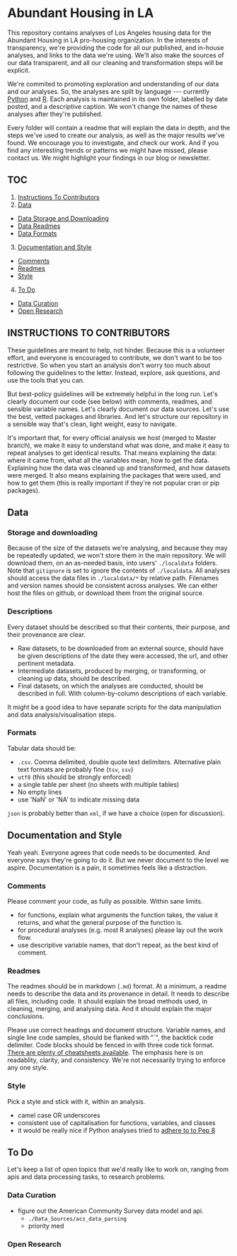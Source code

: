 # Abundant Housing in LA
This repository contains analyses of Los Angeles housing data for the Abundant Housing in LA pro-housing organization. In the interests of transparency, we're providing the code for all our published, and in-house analyses, and links to the data we're using. We'll also make the sources of our data transparent, and all our cleaning and transformation steps will be explicit.

We're commited to promoting exploration and understanding of our data and our analyses. So, the analyses are split by language --- currently [Python](#python_analyses) and [R](#r_analyses). Each analysis is maintained in its own folder, labelled by date posted, and a descriptive caption. We won't change the names of these analyses after they're published. 

Every folder will contain a readme that will explain the data in depth, and the steps we've used to create our analysis, as well as the major results we've found. We encourage you to investigate, and check our work. And if you find any interesting trends or patterns we might have missed, please contact us. We might highlight your findings in our blog or newsletter.

## TOC
1. [Instructions To Contributors](#for_contributors)
2. [Data](#data)
  * [Data Storage and Downloading](#storage_downloading)
  * [Data Readmes](#data_readmes)
  * [Data Formats](#data_formats)
3. [Documentation and Style](#documentation)
  * [Comments](#documentation_comments)
  * [Readmes](#documentation_readmes)
  * [Style](#documentation_style)
4. [To Do](#to_do)
  * [Data Curation](#data_curation)
  * [Open Research](#open_research)

## INSTRUCTIONS TO CONTRIBUTORS<a name="for_contributors"></a>
These guidelines are meant to help, not hinder. Because this is a volunteer effort, and everyone is encouraged to contribute, we don't want to be too restrictive. So when you start an analysis don't worry too much about following the guidelines to the letter. Instead, explore, ask questions, and use the tools that you can.

But best-policy guidelines will be extremely helpful in the long run. Let's clearly document our code (see below) with comments, readmes, and sensible variable names. Let's clearly document our data sources. Let's use the best, vetted packages and libraries. And let's structure our repository in a sensible way that's clean, light weight, easy to navigate.

It's important that, for every official analysis we host (merged to Master branch), we make it easy to understand what was done, and make it easy to repeat analyses to get identical results. That means explaining the data: where it came from, what all the variables mean, how to get the data. Explaining how the data was cleaned up and transformed, and how datasets were merged. It also means explaining the packages that were used, and how to get them (this is really important if they're not popular cran or pip packages).

## Data<a name="data"></a>
### Storage and downloading<a name="storage_downloading"></a>
Because of the size of the datasets we're analysing, and because they may be repeatedly updated, we won't store them in the main repository. We will download them, on an as-needed basis, into users' `./localdata` folders. Note that `gitignore` is set to ignore the contents of `./localdata`. All analyses should access the data files in `./localdata/*` by relative path. Filenames and version names should be consistent across analyses. We can either host the files on github, or download them from the original source.

### Descriptions<a name="data_readmes"></a>
Every dataset should be described so that their contents, their purpose, and their provenance are clear. 
* Raw datasets, to be downloaded from an external source, should have be given descriptions of the date they were accessed, the url, and other pertinent metadata. 
* Intermediate datasets, produced by merging, or transforming, or cleaning up data, should be described.
* Final datasets, on which the analyses are conducted, should be described in full. With column-by-column descriptions of each variable.

It might be a good idea to have separate scripts for the data manipulation and data analysis/visualisation steps.

### Formats<a name="data_formats"></a>
Tabular data should be:
* `.csv`. Comma delimited, double quote text delimiters. Alternative plain text formats are probably fine (`tsv`, `ssv`)
* `utf8` (this should be strongly enforced)
* a single table per sheet (no sheets with multiple tables)
* No empty lines
* use 'NaN' or 'NA' to indicate missing data

`json` is probably better than `xml`, if we have a choice (open for discussion).

## Documentation and Style<a name="documentation"></a>
Yeah yeah. Everyone agrees that code needs to be documented. And everyone says they're going to do it. But we never document to the level we aspire. Documentation is a pain, it sometimes feels like a distraction. 

### Comments<a name="documentation_comments"></a>
Please comment your code, as fully as possible. Within sane limits.
* for functions, explain what arguments the function takes, the value it returns, and what the general purpose of the function is.
* for procedural analyses (e.g. most R analyses) please lay out the work flow.
* use descriptive variable names, that don't repeat, as the best kind of comment.

### Readmes<a name="documentation_readmes"></a>
The readmes should be in markdown (`.md`) format. At a minimum, a readme needs to describe the data and its provenance in detail. It needs to describe all files, including code. It should explain the broad methods used, in cleaning, merging, and analysing data. And it should explain the major conclusions.

Please use correct headings and document structure. Variable names, and single line code samples, should be flanked with "\`", the backtick code delimiter. Code blocks should be fenced in with three code tick format. [There are plenty of cheatsheets available](https://github.com/adam-p/markdown-here/wiki/Markdown-Here-Cheatsheet). The emphasis here is on readablity, clarity, and consistency. We're not necessarily trying to enforce any one style.

### Style<a name="documentation_style"></a>
Pick a style and stick with it, within an analysis. 
* camel case OR underscores
* consistent use of capitalisation for functions, variables, and classes
* it would be really nice if Python analyses tried to [adhere to to Pep 8](https://www.python.org/dev/peps/pep-0008/)

## To Do<a name="to_do"></a>
Let's keep a list of open topics that we'd really like to work on, ranging from apis and data processing tasks, to research problems.

### Data Curation<a name="data_curation"></a>
* figure out the American Community Survey data model and api.
  * `./Data_Sources/acs_data_parsing`
  * priority med
  
### Open Research<a name="open_research"></a>
